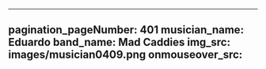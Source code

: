 ------
pagination_pageNumber: 401
musician_name: Eduardo
band_name: Mad Caddies
img_src: images/musician0409.png
onmouseover_src: 
------